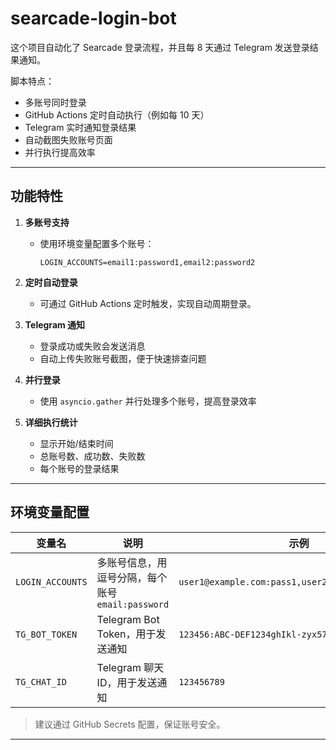 # searcade-login-bot

这个项目自动化了 Searcade 登录流程，并且每 8 天通过 Telegram 发送登录结果通知。

脚本特点：

- 多账号同时登录  
- GitHub Actions 定时自动执行（例如每 10 天）  
- Telegram 实时通知登录结果  
- 自动截图失败账号页面  
- 并行执行提高效率  

---

## 功能特性

1. **多账号支持**  
   - 使用环境变量配置多个账号：  
     ```
     LOGIN_ACCOUNTS=email1:password1,email2:password2
     ```

2. **定时自动登录**  
   - 可通过 GitHub Actions 定时触发，实现自动周期登录。

3. **Telegram 通知**  
   - 登录成功或失败会发送消息  
   - 自动上传失败账号截图，便于快速排查问题

4. **并行登录**  
   - 使用 `asyncio.gather` 并行处理多个账号，提高登录效率

5. **详细执行统计**  
   - 显示开始/结束时间  
   - 总账号数、成功数、失败数  
   - 每个账号的登录结果  

---

## 环境变量配置

| 变量名 | 说明 | 示例 |
|--------|------|------|
| `LOGIN_ACCOUNTS` | 多账号信息，用逗号分隔，每个账号 `email:password` | `user1@example.com:pass1,user2@example.com:pass2` |
| `TG_BOT_TOKEN` | Telegram Bot Token，用于发送通知 | `123456:ABC-DEF1234ghIkl-zyx57W2v1u123ew11` |
| `TG_CHAT_ID` | Telegram 聊天 ID，用于发送通知 | `123456789` |

> 建议通过 GitHub Secrets 配置，保证账号安全。

---
